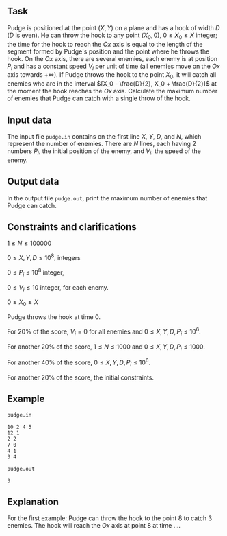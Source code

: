 ## Task

Pudge is positioned at the point $(X,Y)$ on a plane and has a hook of width $D$ $(D$ is even$)$. He can throw the hook to any point $(X_0, 0)$, $0 \le X_0 \le X$ integer; the time for the hook to reach the $Ox$ axis is equal to the length of the segment formed by Pudge's position and the point where he throws the hook. On the $Ox$ axis, there are several enemies, each enemy is at position $P_i$ and has a constant speed $V_i$ per unit of time (all enemies move on the $Ox$ axis towards $+\infty$). If Pudge throws the hook to the point $X_0$, it will catch all enemies who are in the interval $[X_0 - \frac{D}{2}, X_0 + \frac{D}{2}]$ at the moment the hook reaches the $Ox$ axis. Calculate the maximum number of enemies that Pudge can catch with a single throw of the hook.

## Input data

The input file `pudge.in` contains on the first line $X$, $Y$, $D$, and $N$, which represent the number of enemies. There are $N$ lines, each having 2 numbers $P_i$, the initial position of the enemy, and $V_i$, the speed of the enemy.

## Output data

In the output file `pudge.out`, print the maximum number of enemies that Pudge can catch.

## Constraints and clarifications

$1 \le N \le 100000$

$0 \le X, Y, D \le 10^8$, integers

$0 \le P_i \le 10^8$ integer,

$0 \le V_i \le 10$ integer, for each enemy.

$0 \le X_0 \le X$

Pudge throws the hook at time $0$.

For 20% of the score, $V_i = 0$ for all enemies and $0 \le X, Y, D, P_i \le 10^6$.

For another 20% of the score, $1 \le N \le 1000$ and $0 \le X, Y, D, P_i \le 1000$.

For another 40% of the score, $0 \le X, Y, D, P_i \le 10^6$.

For another 20% of the score, the initial constraints.

## Example

`pudge.in`

```
10 2 4 5
12 1
2 2
7 0
4 1
3 4
```

`pudge.out`

```
3
```

## Explanation

For the first example: Pudge can throw the hook to the point $8$ to catch $3$ enemies. The hook will reach the $Ox$ axis at point $8$ at time $\dots$.